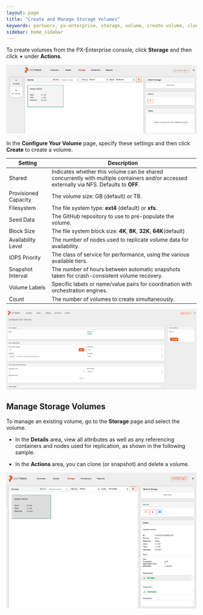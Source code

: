 ```yaml
---
layout: page
title: "Create and Manage Storage Volumes"
keywords: portworx, px-enterprise, storage, volume, create volume, clone volume
sidebar: home_sidebar
---
```

To create volumes from the PX-Enterprise console, click **Storage** and then click **+** under **Actions**.

![Create a storage volume](images/storage-actions.png "Create a storage volume")

In the **Configure Your Volume** page, specify these settings and then click **Create** to create a volume.

|Setting|Description|
|---|---|
|Shared|Indicates whether this volume can be shared concurrently with multiple containers and/or accessed externally via NFS. Defaults to **OFF**.|
|Provisioned Capacity|The volume size: GB (default) or TB.|
|Filesystem|The file system type:  **ext4** (default) or **xfs**.|
|Seed Data|The GitHub repository to use to pre-populate the volume.|
|Block Size|The file system block size: **4K**, **8K**, **32K**, **64K**(default)|
|Availability Level|The number of nodes used to replicate volume data for availability.|
|IOPS Priority|The class of service for performance, using the various available tiers.|
|Snapshot Interval|The number of hours between automatic snapshots taken for crash-consistent volume recovery.|
|Volume Labels|Specific labels or name/value pairs for coordination with orchestration engines.|
|Count|The number of volumes to create simultaneously.|

![Configure a storage volume](images/configure-volume.png "Configure a storage volume")

## Manage Storage Volumes

To manage an existing volume, go to the **Storage** page and select the volume.

* In the **Details** area, view all attributes as well as any referencing containers and nodes used for replication, as shown in the following sample.

* In the **Actions** area, you can clone (or snapshot) and delete a volume.

![Manage a storage volume](images/storage-details.png "Manage a storage volume")
